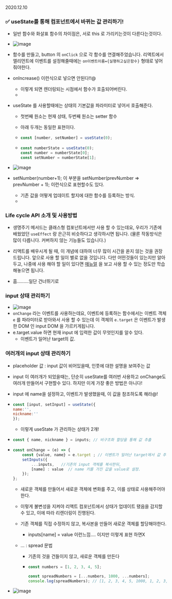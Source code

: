 2020.12.10

### :white_check_mark: useState를 통해 컴포넌트에서 바뀌는 값 관리하기!

- 일반 함수와 화살표 함수의 차이점은, 서로 this 로 가리키는것이 다른다는것이다.

- ![image](https://user-images.githubusercontent.com/28949182/101773514-3cd51a80-3b30-11eb-887d-03b239ab96e3.png) 

- 함수를 만들고, button 의 `onClick` 으로 각 함수를 연결해주었습니다. 리액트에서 엘리먼트에 이벤트를 설정해줄때에는 `on이벤트이름={실행하고싶은함수}` 형태로 넣어줘야한다.

- onIncrease() 이런식으로 넣으면 안된다!!@

  - 이렇게 되면 렌더링되는 시점에서 함수가 호출되어버린다.
  - 

- useState  를 사용할때에는 상태의 기본값을 파라미터로 넣어서 호출해준다.

  - 첫번째 원소는 현재 상태, 두번째 원소는  setter 함수

  - 아래 두개는 동일한 표현이다.

  - ```javascript
    const [number, setNumber] = useState(0);
    ```

  - ```javascript
    const numberState = useState(0);
    const number = numberState[0];
    const setNumber = numberState[1];
    ```

- ![image](https://user-images.githubusercontent.com/28949182/101774271-372c0480-3b31-11eb-8691-793cefb4346b.png) 
- setNumber(number+1); 이 부분을 setNumber(prevNumber => prevNumber + 1); 이런식으로 표현할수도 있다.
  - 기존 값을 어떻게 업데이트 할지에 대한 함수를 등록하는 방식.
  - 





### Life cycle API 소개 및 사용방법

- 생명주기 메서드는 클래스형 컴포넌트에서만 사용 할 수 있는데요, 우리가 기존에 배웠었던 `useEffect` 랑 은근히 비슷하다고 생각하시면 됩니다. (물론 작동방식은 많이 다릅니다. 커버하지 않는 기능들도 있습니다.) 

- 리액트를 배우시게 될 때, 이 개념에 대하여 너무 많이 시간을 쏟지 않는 것을 권장드립니다. 앞으로 사용 할 일이 별로 없을 것입니다. 다만 어떤것들이 있는지만 알아두고, 나중에 사용 해야 할 일이 있다면 [매뉴얼](https://ko.reactjs.org/docs/react-component.html) 을 보고 사용 할 수 있는 정도만 학습해놓으면 됩니다. 

- 흠.........일단 건너뛰기로





### input 상태 관리하기

- ![image](https://user-images.githubusercontent.com/28949182/101778244-f505c180-3b36-11eb-8ba4-4d3e66166359.png) 
- `onChange` 라는 이벤트를 사용하는데요, 이벤트에 등록하는 함수에서는 이벤트 객체 `e` 를 파라미터로 받아와서 사용 할 수 있는데 이 객체의 `e.target` 은 이벤트가 발생한 DOM 인 input DOM 을 가르키게됩니다.  
- e.target.value 하면 현재 input 에 입력한 값이 무엇인지를 알수 있다. 
  - 이벤트가 일어난 target의 값.



### 여러개의 input 상태 관리하기

- placeholder 값 : input 값이 비어있을때, 인풋에 대한 설명을 보여주는 값
- input 이 여러개가 되었을때는, 단순히 useState를 여러번 사용하고 onChange도 여러개 만들어서 구현할수 있다.  하지만 이게 가장 좋은 방법은 아니다!



- input 에 name을 설정하고, 이벤트가 발생했을때, 이 값을 참조하도록 해라@!

- ```javascript
  const [input, setInput] = useState({
  name:'',
  nickname:''
  });
  ```

  - 이렇게 useState 가 관리하는 상태가 2개!

    

- ```javascript
  const { name, nickname } = inputs; // 비구조화 할당을 통해 값 추출
  ```

- ``` javascript
  const onChange = (e) => {
      const {value, name} = e.target ; // 이벤트가 일어난 target에서 값 추출
      setInputs({
          ...inputs,   //기존의 input 객체를 복사한뒤,
          [name] : value  // name 키를 가진 값을 value로 설정.
      });
  };
  ```

  - 새로운 객체를 만들어서 새로운 객체에 변화를 주고, 이를 상태로 사용해주어야한다.

  - 이렇게 불변성을 지켜야 리액트 컴포넌트에서 상태가 업데이트 됐음을 감지할수 있고, 이에 따라 리렌더링이 진행된다. 

  - 기존 객체를 직접 수정하지 않고, 복사본을 만들어 새로운 객체를 할당해야한다.

    - inputs[name] = value  이런느낌.... 이지만 이렇게 표현 하면X

  - ...  : spread 문법

    - 기존의 것을 건들이지 않고, 새로운 객체를 만든다

    - ```javascript
      const numbers = [1, 2, 3, 4, 5];
      
      const spreadNumbers = [...numbers, 1000, ...numbers];
      console.log(spreadNumbers); // [1, 2, 3, 4, 5, 1000, 1, 2, 3, 4, 5] 
      ```

- ![image](https://user-images.githubusercontent.com/28949182/101787400-6008c580-3b42-11eb-94d9-8b2821a7ad54.png)